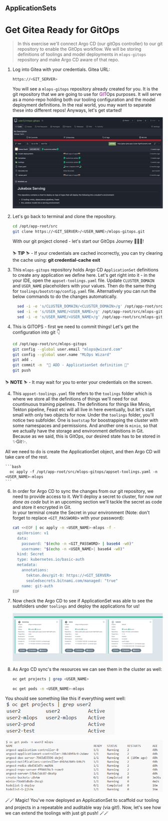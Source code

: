 ## ApplicationSets

# Get Gitea Ready for GitOps

> In this exercise we'll connect Argo CD (our gitOps controller) to our git repository to enable the GitOps workflow. We will be storing definitions of toolings and model deployments in `mlops-gitops` repository and make Argo CD aware of that repo.

1. Log into Gitea with your credentials. Gitea URL:

    ```bash
    https://<GIT_SERVER>
    ```

    You will see a `mlops-gitops` repository already created for you. It is the git repository that we are going to use for <span style="color:purple;" >GIT</span>Ops purposes. It will serve as a mono-repo holding both our tooling configuration and the model deployment definitions. In the real world, you may want to separate these into different repos! Anyways, let's get started!

    ![gitea-mlops-gitops.png](images/gitea-mlops-gitops.png)

2. Let's go back to terminal and clone the repository.

    ```bash
    cd /opt/app-root/src
    git clone https://<GIT_SERVER>/<USER_NAME>/mlops-gitops.git
    ```

   With our git project cloned - let's start our GitOps Journey 🧙‍♀️🦄!

    <p class="tip">
    ⛷️ <b>TIP</b> ⛷️ - If your credentials are cached incorrectly, you can try clearing the cache using: <strong>git credential-cache exit</strong>
    </p>

3. This `mlops-gitops` repository holds Argo CD `ApplicationSet` definitions to create any application we define here. Let's get right into it - in the your IDE, open the `appset-toolings.yaml` file. Update `CLUSTER_DOMAIN` and `USER_NAME` placeholders with your values. Then do the same thing for `toolings/bootstrap/config.yaml` file. Alternatively you can run the below commands to do the changes automatically.

    ```bash
      sed -i -e 's/CLUSTER_DOMAIN/<CLUSTER_DOMAIN>/g' /opt/app-root/src/mlops-gitops/appset-toolings.yaml
      sed -i -e 's/USER_NAME/<USER_NAME>/g' /opt/app-root/src/mlops-gitops/appset-toolings.yaml
      sed -i -e 's/USER_NAME/<USER_NAME>/g' /opt/app-root/src/mlops-gitops/toolings/bootstrap/config.yaml
    ```

5. This is GITOPS - first we need to commit things! Let's get the configuration into git 👇

    ```bash
    cd /opt/app-root/src/mlops-gitops
    git config --global user.email "mlops@wizard.com"
    git config --global user.name "MLOps Wizard"
    git add .
    git commit -m  "🦆 ADD - ApplicationSet definition 🦆"
    git push
    ```

  
  <p class="warn">
    ⛷️ <b>NOTE</b> ⛷️ - It may wait for you to enter your credentials on the screen.
  </p>

4. This `appset-toolings.yaml` file refers to the `toolings` folder which is where we store all the definitions of things we'll need for out countinuous training pipelines. The definitions for things like Minio, Tekton pipeline, Feast etc will all live in here eventually, but let's start small with only two objects for now. Under the `toolings` folder, you'll notice two subfolder. One is `bootstap` for boostrapping the cluster with some namespaces and permissions. And another one is `minio`, so that we actually have the storage and environment definitions in Git. Because as we said, this is GitOps, our desired state has to be stored in ✨Git✨. 

  All we need to do is create the ApplicationSet object, and then Argo CD will take care of the rest.

    ```bash
      oc apply -f /opt/app-root/src/mlops-gitops/appset-toolings.yaml -n <USER_NAME>-mlops
    ```

6. In order for Argo CD to sync the changes from our git repository, we need to provide access to it. We'll deploy a secret to cluster, for now *not done as code* but in an upcoming section we'll tackle the secret as code and store it encrypted in Git.  
In your terminal create the Secret in your environment (Note: don't forget to replace `<GIT_PASSWORD>` with your password):

    ```bash
    cat <<EOF | oc apply -n <USER_NAME>-mlops -f -
      apiVersion: v1
      data:
        password: "$(echo -n <GIT_PASSWORD> | base64 -w0)"
        username: "$(echo -n <USER_NAME>| base64 -w0)"
      kind: Secret
      type: kubernetes.io/basic-auth
      metadata:
        annotations:
          tekton.dev/git-0: https://<GIT_SERVER>
          sealedsecrets.bitnami.com/managed: "true"
        name: git-auth
    EOF
    ```

7. Now check the Argo CD to see if ApplicationSet was able to see the subfolders under `toolings` and deploy the applications for us!

    ![argocd-bootstrap-tooling](./images/argocd-bootstrap-tooling.png)

8. As Argo CD sync's the resources we can see them in the cluster as well:

    ```bash
    oc get projects | grep <USER_NAME>
    ```

    ```bash
    oc get pods -n <USER_NAME>-mlops
    ```

You should see something like this if everything went well:  
![argocd-created-projects](./images/argocd-created-projects.png)

![deployed-apps-pods](./images/deployed-apps-pods.png)

🪄🪄 Magic! You've now deployed an ApplicationSet to scaffold our tooling and projects in a repeatable and auditable way (via git!). Now, let's see how we can extend the toolings with just git push! 🪄🪄
